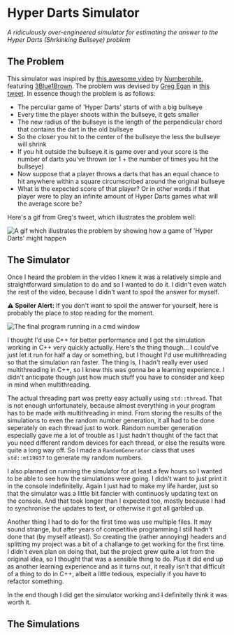 # Hyper Darts Simulator
_A ridiculously over-engineered simulator for estimating the answer to the Hyper Darts (Shrkinking Bullseye) problem_

## The Problem
This simulator was inspired by [this awesome video](https://youtu.be/6_yU9eJ0NxA) by [Numberphile](https://www.youtube.com/channel/UCoxcjq-8xIDTYp3uz647V5A), featuring [3Blue1Brown](https://www.youtube.com/channel/UCYO_jab_esuFRV4b17AJtAw). The problem was devised by [Greg Egan](https://twitter.com/gregeganSF) in [this tweet](https://twitter.com/i/status/1160461092973211648).
In essence though the problem is as follows:
- The perculiar game of 'Hyper Darts' starts of with a big bullseye
- Every time the player shoots within the bullseye, it gets smaller
- The new radius of the bullseye is the length of the perpendicular chord that contains the dart in the old bullseye
- So the closer you hit to the center of the bullseye the less the bullseye will shrink
- If you hit outside the bullseye it is game over and your score is the number of darts you've thrown (or 1 + the number of times you hit the bullseye)
- Now suppose that a player throws a darts that has an equal chance to hit anywhere within a square circumscribed around the original bullseye
- What is the expected score of that player? Or in other words if that player were to play an infinite amount of Hyper Darts games what will the average score be?

Here's a gif from Greg's tweet, which illustrates the problem well:

![A gif which illustrates the problem by showing how a game of 'Hyper Darts' might happen](https://user-images.githubusercontent.com/30286047/120922163-4058f100-c6d0-11eb-810b-2aaf58322768.gif)

## The Simulator
Once I heard the problem in the video I knew it was a relatively simple and straightforward simulation to do and so I wanted to do it. I didn't even watch the rest of the video, because I didn't want to spoil the answer for myself.

**⚠ Spoiler Alert:** If you don't want to spoil the answer for yourself, here is probably the place to stop reading for the moment.

![The final program running in a cmd window](https://user-images.githubusercontent.com/30286047/120921866-9b89e400-c6ce-11eb-92f1-4a4d73abd096.gif)

I thought I'd use C++ for better performance and I got the simulation working in C++ very quickly actually. Here's the thing though... I could've just let it run for half a day or something, but I thought I'd use multithreading so that the simulation ran faster. The thing is, I hadn't really ever used multithreading in C++, so I knew this was gonna be a learning experience. I didn't anticipate though just how much stuff you have to consider and keep in mind when multithreading.

The actual threading part was pretty easy actually using `std::thread`. That is not enough unfortunately, because almost everything in your program has to be made with multithreading in mind. From storing the results of the simulations to even the random number generation, it all had to be done seperately on each thread just to work. Random number generation especially gave me a lot of trouble as I just hadn't thought of the fact that you need different random devices for each thread, or else the results were quite a long way off. So I made a `RandomGenerator` class that uses `std::mt19937` to generate my random numbers.

I also planned on running the simulator for at least a few hours so I wanted to be able to see how the simulations were going. I didn't want to just print it in the console indefinitelly. Again I just had to make my life harder, just so that the simulator was a little bit fancier with continuosly updating text on the console. And that took longer than I expected too, mostly because I had to synchronise the updates to text, or otherwise it got all garbled up.

Another thing I had to do for the first time was use multiple files. It may sound strange, but after years of competitive programming I still hadn't done that (by myself atleast). So creating the (rather annoying) headers and splitting my project was a bit of a challange to get working for the first time. I didn't even plan on doing that, but the project grew quite a lot from the original idea, so I thought that was a sensible thing to do. Plus it did end up as another learning experience and as it turns out, it really isn't that difficult of a thing to do in C++, albeit a little tedious, especially if you have to refactor something.

In the end though I did get the simulator working and I definitelly think it was worth it.

## The Simulations
